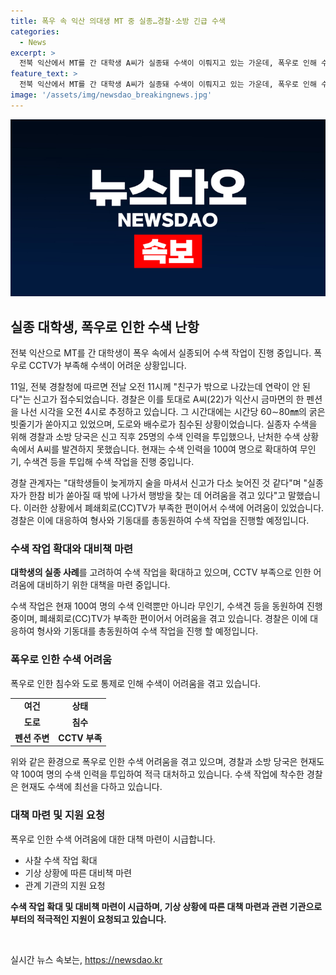 ```yaml
---
title: 폭우 속 익산 의대생 MT 중 실종…경찰·소방 긴급 수색
categories:
  - News
excerpt: >
  전북 익산에서 MT를 간 대학생 A씨가 실종돼 수색이 이뤄지고 있는 가운데, 폭우로 인해 수색에 어려움을 겪고 있다. A씨는 익산시 금마면의 펜션을 나선 시각을 오전 4시로 추정되며, 펜션 주변 CCTV 부재로 수색이 난항을 겪고 있다. 경찰과 소방 당국은 100여명의 수색 인력과 무인기, 수색견 등을 투입해 수색을 진행 중이다. 형사와 기동대도 총동원할 예정이라고 전했다.
feature_text: >
  전북 익산에서 MT를 간 대학생 A씨가 실종돼 수색이 이뤄지고 있는 가운데, 폭우로 인해 수색에 어려움을 겪고 있다. A씨는 익산시 금마면의 펜션을 나선 시각을 오전 4시로 추정되며, 펜션 주변 CCTV 부재로 수색이 난항을 겪고 있다. 경찰과 소방 당국은 100여명의 수색 인력과 무인기, 수색견 등을 투입해 수색을 진행 중이다. 형사와 기동대도 총동원할 예정이라고 전했다.
image: '/assets/img/newsdao_breakingnews.jpg'
---
```


<p><img src="/assets/img/newsdao_breakingnews.jpg" alt="ranknews 속보" /></p>

<h2 data-ke-size="size26">실종 대학생, 폭우로 인한 수색 난항</h2>

<p>전북 익산으로 MT를 간 대학생이 폭우 속에서 실종되어 수색 작업이 진행 중입니다. 폭우로 CCTV가 부족해 수색이 어려운 상황입니다.</p>

<p data-ke-size="size16">11일, 전북 경찰청에 따르면 전날 오전 11시께 "친구가 밖으로 나갔는데 연락이 안 된다"는 신고가 접수되었습니다. 경찰은 이를 토대로 A씨(22)가 익산시 금마면의 한 펜션을 나선 시각을 오전 4시로 추정하고 있습니다. 그 시간대에는 시간당 60∼80㎜의 굵은 빗줄기가 쏟아지고 있었으며, 도로와 배수로가 침수된 상황이었습니다. 실종자 수색을 위해 경찰과 소방 당국은 신고 직후 25명의 수색 인력을 투입했으나, 난처한 수색 상황 속에서 A씨를 발견하지 못했습니다. 현재는 수색 인력을 100여 명으로 확대하여 무인기, 수색견 등을 투입해 수색 작업을 진행 중입니다.<p>

<p data-ke-size="size16">경찰 관계자는 "대학생들이 늦게까지 술을 마셔서 신고가 다소 늦어진 것 같다"며 "실종자가 한참 비가 쏟아질 때 밖에 나가서 행방을 찾는 데 어려움을 겪고 있다"고 말했습니다. 이러한 상황에서 폐쇄회로(CC)TV가 부족한 편이어서 수색에 어려움이 있었습니다. 경찰은 이에 대응하여 형사와 기동대를 총동원하여 수색 작업을 진행할 예정입니다.<p>

<h3 data-ke-size="size24">수색 작업 확대와 대비책 마련</h3>
<b>대학생의 실종 사례</b>를 고려하여 수색 작업을 확대하고 있으며, CCTV 부족으로 인한 어려움에 대비하기 위한 대책을 마련 중입니다. 

<p data-ke-size="size16">수색 작업은 현재 100여 명의 수색 인력뿐만 아니라 무인기, 수색견 등을 동원하여 진행 중이며, 폐쇄회로(CC)TV가 부족한 편이어서 어려움을 겪고 있습니다. 경찰은 이에 대응하여 형사와 기동대를 총동원하여 수색 작업을 진행 할 예정입니다.<p>

<h3 data-ke-size="size24">폭우로 인한 수색 어려움</h3>
폭우로 인한 침수와 도로 통제로 인해 수색이 어려움을 겪고 있습니다.

<table>
  <tr>
    <td style="text-align: center; height: 17px;"><b>여건</b></td>
    <td style="text-align: center; height: 17px;"><b>상태</b></td>
  </tr>
  <tr>
    <td style="text-align: center; height: 17px;"><b>도로</b></td>
    <td style="text-align: center; height: 17px;"><b>침수</b></td>
  </tr>
  <tr>
    <td style="text-align: center; height: 17px;"><b>펜션 주변</b></td>
    <td style="text-align: center; height: 17px;"><b>CCTV 부족</b></td>
  </tr>
</table>

<p data-ke-size="size16">위와 같은 환경으로 폭우로 인한 수색 어려움을 겪고 있으며, 경찰과 소방 당국은 현재도 약 100여 명의 수색 인력을 투입하여 적극 대처하고 있습니다. 수색 작업에 착수한 경찰은 현재도 수색에 최선을 다하고 있습니다.<p>

<h3 data-ke-size="size24">대책 마련 및 지원 요청</h3>
폭우로 인한 수색 어려움에 대한 대책 마련이 시급합니다.

<ul>
  <li>사찰 수색 작업 확대</li>
  <li>기상 상황에 따른 대비책 마련</li>
  <li>관계 기관의 지원 요청</li>
</ul>

<p data-ke-size="size16"><b>수색 작업 확대 및 대비책 마련이 시급하며, 기상 상황에 따른 대책 마련과 관련 기관으로부터의 적극적인 지원이 요청되고 있습니다.</b></p>

<p data-ke-size="size16">&nbsp;</p>
실시간 뉴스 속보는, <a href="https://newsdao.kr" rel="dofollow">https://newsdao.kr</a>


